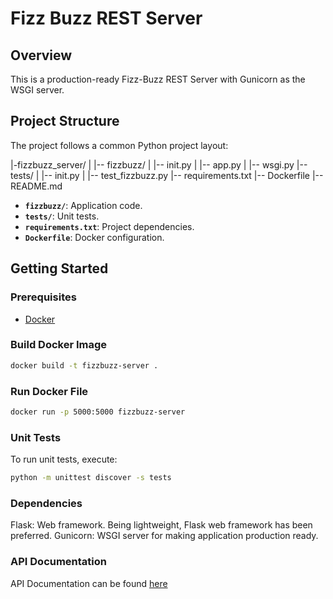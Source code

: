 # Fizz Buzz REST Server

## Overview
This is a production-ready Fizz-Buzz REST Server with Gunicorn as the WSGI server.

## Project Structure
The project follows a common Python project layout:

|-fizzbuzz_server/
| |-- fizzbuzz/
| |-- init.py
| |-- app.py
| |-- wsgi.py
|-- tests/
| |-- init.py
| |-- test_fizzbuzz.py
|-- requirements.txt
|-- Dockerfile
|-- README.md


- **`fizzbuzz/`**: Application code.
- **`tests/`**: Unit tests.
- **`requirements.txt`**: Project dependencies.
- **`Dockerfile`**: Docker configuration.

## Getting Started

### Prerequisites
- [Docker](https://www.docker.com/)

### Build Docker Image
```bash
docker build -t fizzbuzz-server .
```

### Run Docker File
```bash
docker run -p 5000:5000 fizzbuzz-server
```

### Unit Tests
To run unit tests, execute:

```bash
python -m unittest discover -s tests
```

### Dependencies
Flask: Web framework. Being lightweight, Flask web framework has been preferred.
Gunicorn: WSGI server for making application production ready.

### API Documentation

API Documentation can be found [here](https://github.com/rg149/fizzbuzz/blob/main/API%20Guide.md)

